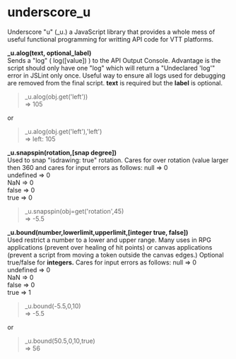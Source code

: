 # underscore_u
Underscore "u" (_u.) a JavaScript library that provides a whole mess of useful functional programming for writting API code for VTT platforms.

**_u.alog(text, optional_label)**<br>
Sends a "log" ( log([value]) ) to the API Output Console. Advantage is the script should only have one "log" which will return a "Undeclared 'log'" error in JSLint only once. Useful way to ensure all logs used for debugging are removed from the final script. **text** is required but the **label** is optional.
> _u.alog(obj.get('left'))<br>=> 105

or

> _u.alog(obj.get('left'),'left')<br>=> left: 105

**_u.snapspin(rotation,[snap degree])**<br>
Used to snap "isdrawing: true" rotation. Cares for over rotation (value larger then 360 and cares for input errors as follows:
null => 0<br>
undefined => 0<br>
NaN => 0<br>
false => 0<br>
true => 0<br>

> _u.snapspin(obj=get('rotation',45)<br>=> -5.5

**_u.bound(number,lowerlimit,upperlimit,[integer true, false])**<br>
Used restrict a number to a lower and upper range. Many uses in RPG applications (prevent over healing of hit points) or canvas applications (prevent a script from moving a token outside the canvas edges.) Optional true/false for **integers.** Cares for input errors as follows:
null => 0<br>
undefined => 0<br>
NaN => 0<br>
false => 0<br>
true => 1<br>

> _u.bound(-5.5,0,10)<br>=> -5.5

or

> _u.bound(50.5,0,10,true)<br>=> 56
